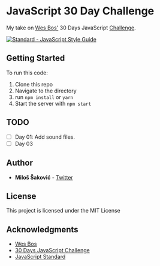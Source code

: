 # JavaScript 30 Day Challenge

My take on [Wes Bos'](https://twitter.com/wesbos) 30 Days JavaScript [Challenge](https://javascript30.com).

[![Standard - JavaScript Style Guide](https://img.shields.io/badge/code%20style-standard-brightgreen.svg)](http://standardjs.com/)

## Getting Started

To run this code:

1. Clone this repo
2. Navigate to the directory
3. run `npm install` or `yarn`
3. Start the server with `npm start`

## TODO

- [ ] Day 01: Add sound files.
- [ ] Day 03

## Author

* **Miloš Šaković** - [Twitter](https://twitter.com/milose_)

## License

This project is licensed under the MIT License

## Acknowledgments

* [Wes Bos](https://twitter.com/wesbos)
* [30 Days JavaScript Challenge](https://javascript30.com)
* [JavaScript Standard](http://standardjs.com/)
